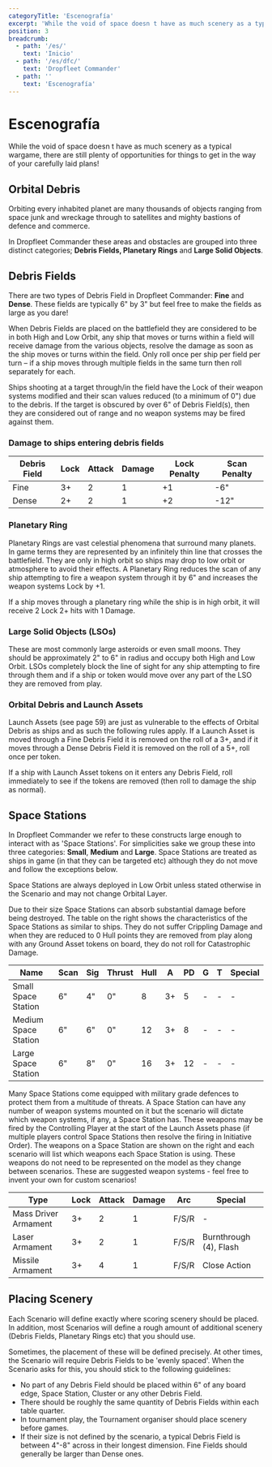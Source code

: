 ```yaml
---
categoryTitle: 'Escenografía'
excerpt: 'While the void of space doesn t have as much scenery as a typical wargame, there are still plenty of opportunities for things to get in the way of your carefully laid plans!'
position: 3
breadcrumb:
  - path: '/es/'
    text: 'Inicio'
  - path: '/es/dfc/'
    text: 'Dropfleet Commander'
  - path: ''
    text: 'Escenografía'
---
```


# Escenografía

While the void of space doesn t have as much scenery as a typical wargame, there are still plenty of opportunities for things to get in the way of your carefully laid plans!

## Orbital Debris

Orbiting every inhabited planet are many thousands of objects ranging from space junk and wreckage through to satellites and mighty bastions of defence and commerce.

In Dropfleet Commander these areas and obstacles are grouped into three distinct categories; **Debris Fields, Planetary Rings** and **Large Solid Objects**.

## Debris Fields

There are two types of Debris Field in Dropfleet Commander: **Fine** and **Dense**. These fields are typically 6" by 3" but feel free to make the fields as large as you dare!

When Debris Fields are placed on the battlefield they are considered to be in both High and Low Orbit, any ship that moves or turns within a field will receive damage from the various objects, resolve the damage as soon as the ship moves or turns within the field. Only roll once per ship per field per turn – if a ship moves through multiple fields in the same turn then roll separately for each.

Ships shooting at a target through/in the field have the Lock of their weapon systems modified and their scan values reduced
(to a minimum of 0") due to the debris. If the target is obscured by over 6" of Debris Field(s), then they are considered out of range and no weapon systems may be fired against them.

### Damage to ships entering debris fields

<table>
  <thead>
    <tr>
      <th>Debris Field</th>
      <th>Lock</th>
      <th>Attack</th>
      <th>Damage</th>
      <th>Lock Penalty</th>
      <th>Scan Penalty</th>
    </tr>
  </thead>
  <tbody>
    <tr>
      <td>Fine</td>
      <td>3+</td>
      <td>2</td>
      <td>1</td>
      <td>+1</td>
        <td>-6&quot;</td>
    </tr>
    <tr>
      <td>Dense</td>
      <td>2+</td>
      <td>2</td>
      <td>1</td>
      <td>+2</td>
      <td>-12&quot;</td>
    </tr>
  </tbody>
</table>

### Planetary Ring

Planetary Rings are vast celestial phenomena that surround many planets. In game terms they are represented by an infinitely thin line that crosses the battlefield. They are only in high orbit so ships may drop to low orbit or atmosphere to avoid their effects. A Planetary Ring reduces the scan of any ship attempting to fire a weapon system through it by 6" and increases the weapon systems Lock by +1.

If a ship moves through a planetary ring while the ship is in high orbit, it will receive 2 Lock 2+ hits with 1 Damage.

### Large Solid Objects (LSOs)

These are most commonly large asteroids or even small moons. They should be approximately 2" to 6" in radius and occupy both High and Low Orbit. LSOs completely block the line of sight for any ship attempting to fire through them and if a ship or token would move over any part of the LSO they are removed from play.

### Orbital Debris and Launch Assets

Launch Assets (see page 59) are just as vulnerable to the effects of Orbital Debris as ships and as such the following rules apply. If a Launch Asset is moved through a Fine Debris Field it is removed on the roll of a 3+, and if it moves through a Dense Debris Field it is removed on the roll of a 5+, roll once per token.

If a ship with Launch Asset tokens on it enters any Debris Field, roll immediately to see if the tokens are removed (then roll to damage the ship as normal).

## Space Stations

In Dropfleet Commander we refer to these constructs large enough to interact with as 'Space Stations'. For simplicities sake we group these into three categories: **Small**, **Medium** and **Large**. Space Stations are treated as ships in game (in that they can be targeted etc) although they do not move and follow the exceptions below.

Space Stations are always deployed in Low Orbit unless stated otherwise in the Scenario and may not change Orbital Layer.

Due to their size Space Stations can absorb substantial damage before being destroyed. The table on the right shows the characteristics of the Space Stations as similar to ships. They do not suffer Crippling Damage and when they are reduced to 0 Hull points they are removed from play along with any Ground Asset tokens on board, they do not roll for Catastrophic Damage.

<table>
  <thead>
    <tr>
      <th>Name</th>
      <th>Scan</th>
      <th>Sig</th>
      <th>Thrust</th>
      <th>Hull</th>
      <th>A</th>
      <th>PD</th>
      <th>G</th>
      <th>T</th>
      <th>Special</th>
    </tr>
  </thead>
  <tbody>
    <tr>
      <td>Small Space Station</td>
      <td>6&quot;</td>
      <td>4&quot;</td>
      <td>0&quot;</td>
      <td>8</td>
      <td>3+</td>
      <td>5</td>
      <td>-</td>
      <td>-</td>
      <td>-</td>
    </tr>
    <tr>
      <td>Medium Space Station</td>
      <td>6&quot;</td>
      <td>6&quot;</td>
      <td>0&quot;</td>
      <td>12</td>
      <td>3+</td>
      <td>8</td>
      <td>-</td>
      <td>-</td>
      <td>-</td>
    </tr>
    <tr>
      <td>Large Space Station</td>
      <td>6&quot;</td>
      <td>8&quot;</td>
      <td>0&quot;</td>
      <td>16</td>
      <td>3+</td>
      <td>12</td>
      <td>-</td>
      <td>-</td>
      <td>-</td>
    </tr>
  </tbody>
</table>

Many Space Stations come equipped with military grade defences to protect them from a multitude of threats. A Space Station can have any number of weapon systems mounted on it but the scenario will dictate which weapon systems, if any, a Space Station has. These weapons may be fired by the Controlling Player at the start of the Launch Assets phase (if multiple players control Space Stations then resolve the firing in Initiative Order). The weapons on a Space Station are shown on the right and each scenario will list which weapons each Space Station is using. These weapons do not need to be represented on the model as they change between scenarios. These are suggested weapon systems - feel free to invent your own for custom scenarios!

<table>
  <thead>
    <tr>
      <th>Type</th>
      <th>Lock</th>
      <th>Attack</th>
      <th>Damage</th>
      <th>Arc</th>
      <th>Special</th>
    </tr>
  </thead>
  <tbody>
    <tr>
      <td>Mass Driver Armament</td>
      <td>3+</td>
      <td>2</td>
      <td>1</td>
      <td>F/S/R</td>
      <td>-</td>
    </tr>
    <tr>
      <td>Laser Armament</td>
      <td>3+</td>
      <td>2</td>
      <td>1</td>
      <td>F/S/R</td>
      <td>Burnthrough (4), Flash</td>
    </tr>
    <tr>
      <td>Missile Armament</td>
      <td>3+</td>
      <td>4</td>
      <td>1</td>
      <td>F/S/R</td>
      <td>Close Action</td>
    </tr>
  </tbody>
</table>

## Placing Scenery

Each Scenario will define exactly where scoring scenery should be placed. In addition, most Scenarios will define a rough amount of additional scenery (Debris Fields, Planetary Rings etc) that you should use.

Sometimes, the placement of these will be defined precisely. At other times, the Scenario will require Debris Fields to be 'evenly spaced'. When the Scenario asks for this, you should stick to the following guidelines:

* No part of any Debris Field should be placed within 6" of any board edge, Space Station, Cluster or any other Debris Field.
* There should be roughly the same quantity of Debris Fields within each table quarter.
* In tournament play, the Tournament organiser should place scenery before games.
* If their size is not defined by the scenario, a typical Debris Field is between 4"-8" across in their longest dimension. Fine Fields should generally be larger than Dense ones.
